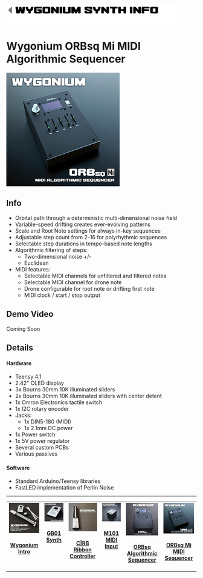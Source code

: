 [<img alt="Return to main page link image" src="images/nav_main.png" height="50px">](/README.md)

# Wygonium ORBsq Mi MIDI Algorithmic Sequencer

![A picture of the Wygonium ORBsq Mi MIDI sequencer. It is a wedge-shaped device that is entirely black. It has a display screen and several sliders for input.](/images/Wygonium_ORBsqMi_square.jpg)

## Info

- Orbital path through a deterministic multi-dimensional noise field
- Variable-speed drifting creates ever-evolving patterns
- Scale and Root Note settings for always in-key sequences
- Adjustable step count from 2-16 for polyrhythmic sequences
- Selectable step durations in tempo-based note lengths
- Algorithmic filtering of steps:
    - Two-dimensional noise +/-
    - Euclidean
- MIDI features:
    - Selectable MIDI channels for unfiltered and filtered notes
    - Selectable MIDI channel for drone note
    - Drone configurable for root note or drifting first note
    - MIDI clock / start / stop output

## Demo Video

Coming Soon

## Details

#### Hardware 

- Teensy 4.1
- 2.42" OLED display
- 3x Bourns 30mm 10K illuminated sliders
- 2x Bourns 30mm 10K illuminated sliders with center detent
- 1x Omron Electronics tactile switch
- 1x I2C rotary encoder
- Jacks:
    - 1x DIN5-180 (MIDI)
    - 1x 2.1mm DC power
- 1x Power switch
- 1x 5V power regulator
- Several custom PCBs
- Various passives

#### Software

- Standard Arduino/Teensy libraries
- FastLED implementation of Perlin Noise

__________

<table align="center">
    <tr valign="top">
        <td align="center" width="150px" valign="top"><a href="/Wygonium-Info/"><img src="images/WygoniumKit_square.png" width="100px" /></a><p><h4 id="wygonium-intro"><a href="/Wygonium-Info/">Wygonium Intro</a></h4></p></td>
        <td align="center" width="150px" valign="top"><a href="/Wygonium-Info/WygoniumGB01.html"><img src="images/Wygonium_GB01_square.jpg" width="100px" /></a><p><h4 id="gb01-synth"><a href="/Wygonium-Info/WygoniumGB01.html">GB01 Synth</a></h4></p></td>
        <td align="center" width="150px" valign="top"><a href="/Wygonium-Info/CRBController.html"><img src="images/Wygonium_CRB_square.jpg" width="100px" /></a><p><h4 id="crb-ribbon-controller"><a href="/Wygonium-Info/CRBController.html">C|RB Ribbon Controller</a></h4></p></td>
        <td align="center" width="150px" valign="top"><a href="/Wygonium-Info/WygoniumM101.html"><img src="images/Wygonium_M101_square.jpg" width="100px" /></a><p><h4 id="m101-midi-input"><a href="/Wygonium-Info/WygoniumM101.html">M101 MIDI Input</a></h4></p></td>
        <td align="center" width="150px" valign="top"><a href="/Wygonium-Info/WygoniumORBsq.html"><img src="images/Wygonium_ORBsq_square.jpg" width="100px" /></a><p><h4 id="orbsq-algorithmic-sequencer"><a href="/Wygonium-Info/WygoniumORBsq.html">ORBsq Algorithmic Sequencer</a></h4></p></td>
        <td align="center" width="150px" valign="top"><a href="/Wygonium-Info/WygoniumORBsqMi.html"><img src="images/Wygonium_ORBsqMi_square.jpg" width="100px" /></a><p><h4 id="orbsqmi-midi-algorithmic-sequencer"><a href="/Wygonium-Info/WygoniumORBsqMi.html">ORBsq Mi MIDI Sequencer</a></h4></p></td>
    </tr>
</table>
